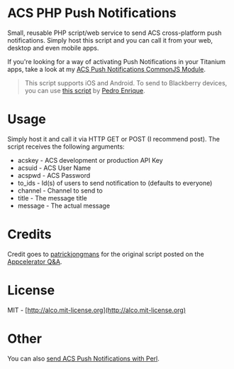 # ACS PHP Push Notifications

Small, reusable PHP script/web service to send ACS cross-platform push notifications.  Simply host this script and you can call it from your web, desktop and even mobile apps.  

If you're looking for a way of activating Push Notifications in your Titanium apps, take a look at my [ACS Push Notifications CommonJS Module](https://github.com/ricardoalcocer/acspushmod).

> This script supports iOS and Android.  To send to Blackberry devices, you can use [this script](https://github.com/pec1985/BB10-Push-Server) by [Pedro Enrique](https://github.com/pec1985).

# Usage

Simply host it and call it via HTTP GET or POST (I recommend post).  The script receives the following arguments:

* acskey - ACS development or production API Key
* acsuid - ACS User Name
* acspwd - ACS Password
* to_ids - Id(s) of users to send notification to (defaults to everyone)
* channel - Channel to send to
* title - The message title
* message - The actual message

# Credits

Credit goes to [patrickjongmans](http://twitter.com/patrickjongmans) for the original script posted on the [Appcelerator Q&A](http://developer.appcelerator.com/question/140589/how-to-send-push-notifiaction-to-android-using-php-controled-acs-#254798).

# License

MIT - [http://alco.mit-license.org](http://alco.mit-license.org)

# Other
You can also [send ACS Push Notifications with Perl](http://ulizama.com/2014/05/using-perl-to-send-acs-push-notifications/).